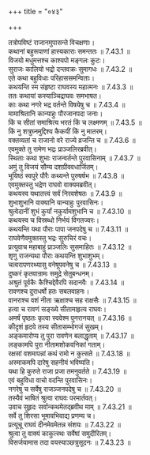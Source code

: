 +++
title = "०४३"

+++


  
तत्रोपविष्टं राजानमुपासन्ते विचक्षणाः।  
कथानां बहुरूपाणां हास्यकाराः समन्ततः ॥ 7.43.1 ॥   
विजयो मधुमत्तश्च काश्यपो मङ्गलः कुटः।  
सुराजः कालियो भद्रो दन्तवक्रः सुमागधः ॥ 7.43.2 ॥   
एते कथा बहुविधाः परिहाससमन्विताः।  
कथयन्ति स्म संहृष्टा राघवस्य महात्मनः ॥ 7.43.3 ॥   
ततः कथायां कस्याञ्चिद्राघवः समभाषत।  
काः कथा नगरे भद्र वर्तन्ते विषयेषु च ॥ 7.43.4 ॥   
मामाश्रितानि कान्याहुः पौरजानपदा जनाः।  
किं च सीतां समाश्रित्य भरतं किं च लक्ष्मणम् ॥ 7.43.5 ॥   
किं नु शत्रुघ्नमुद्दिश्य कैकयीं किं नु मातरम्।  
वक्तव्यतां च राजानो वरे राज्ये व्रजन्ति च ॥ 7.43.6 ॥   
एवमुक्ते तु रामेण भद्रः प्राञ्जलिरब्रवीत्।  
स्थिताः कथा शुभाः राजन्वर्तन्ते पुरवासिनाम् ॥ 7.43.7 ॥   
अमुं तु विजयं सौम्य दशग्रीववधार्जितम्।  
भूयिष्ठं स्वपुरे पौरैः कथ्यन्ते पुरुषर्षभ ॥ 7.43.8 ॥   
एवमुक्तस्तु भद्रेण राघवो वाक्यमब्रवीत्।  
कथयस्व यथातत्त्वं सर्वं निरवशेषतः ॥ 7.43.9 ॥   
शुभाशुभानि वाक्यानि यान्याहुः पुरवासिनः।  
श्रुत्वेदानीं शुभं कुर्यां नकुर्यामशुभानि च ॥ 7.43.10 ॥   
कथयस्व च विस्रब्धो निर्भयं विगतज्वरः।  
कथयन्ति यथा पौराः पापा जनपदेषु च ॥ 7.43.11 ॥   
राघवेणैवमुक्तस्तु भद्रः सुरुचिरं वचः।  
प्रत्युवाच महाबाहुं प्राञ्जलिः सुसमाहितः ॥ 7.43.12 ॥   
शृणु राजन्यथा पौराः कथयन्ति शुभाशुभम्।  
चत्वरापणरथ्यासु वनेषूपवनेषु च ॥ 7.43.13 ॥   
दुष्करं कृतवान्रामः समुद्रे सेतुबन्धनम्।  
अश्रुतं पूर्वकैः कैश्चिद्देवैरपि सदानवैः ॥ 7.43.14 ॥   
रावणश्च दुराधर्षो हतः सबलवाहनः।  
वानराश्च वशं नीता ऋक्षाश्च सह राक्षसैः ॥ 7.43.15 ॥   
हत्वा च रावणं सङ्ख्ये सीतामाहृत्य राघवः।  
अमर्षं पृष्ठतः कृत्वा स्ववेश्म पुनरानयत् ॥ 7.43.16 ॥   
कीदृशं हृदये तस्य सीतासम्भोगजं सुखम्।  
अङ्कमारोप्य तु पुरा रावणेन बलाद्धृताम् ॥ 7.43.17 ॥   
लङ्कामपि पुरा नीतामशोकवनिकां गताम्।  
रक्षसां वशमापन्नां कथं रामो न कुत्सते ॥ 7.43.18 ॥   
अस्माकमपि दारेषु सहनीयं भविष्यति।  
यथा हि कुरुते राजा प्रजा तमनुवर्तते ॥ 7.43.19 ॥   
एवं बहुविधा वाचो वदन्ति पुरवासिनः।  
नगरेषु च सर्वेषु राजञ्जनपदेषु च ॥ 7.43.20 ॥   
तस्यैवं भाषितं श्रुत्वा राघवः परमार्तवत्।  
उवाच सुहृदः सर्वान्कथमेतद्ब्रवीथ माम् ॥ 7.43.21 ॥   
सर्वे तु शिरसा भूमावभिवाद्य प्रणम्य च।  
प्रत्यूचू राघवं दीनमेवमेतन्न संशयः ॥ 7.43.22 ॥   
श्रुत्वा तु वाक्यं काकुत्स्थः सर्वेषां समुदीरितम्।  
विसर्जयामास तदा वयस्याञ्छत्रुसूदनः ॥ 7.43.23 ॥   

